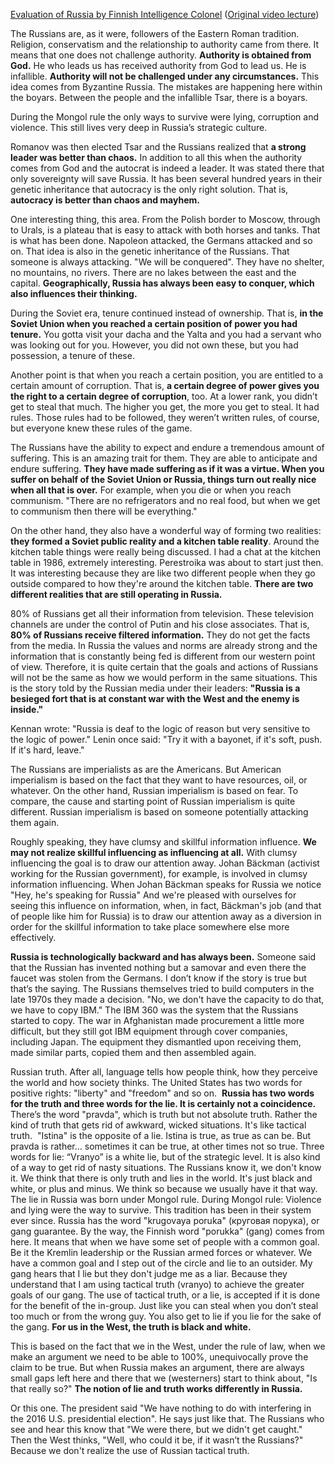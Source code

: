 [Evaluation of Russia by Finnish Intelligence Colonel](https://the-culture-shocks.blogspot.com/2022/03/evaluation-of-russia-by-finish.html) ([Original video lecture](https://www.youtube.com/watch?v=kF9KretXqJw))

The Russians are, as it were, followers of the Eastern Roman tradition. Religion, conservatism and the relationship to authority came from there. It means that one does not challenge authority. **Authority is obtained from God.** He who leads us has received authority from God to lead us. He is infallible. **Authority will not be challenged under any circumstances.** This idea comes from Byzantine Russia.
The mistakes are happening here within the boyars. Between the people and the infallible Tsar, there is a boyars.

During the Mongol rule the only ways to survive were lying, corruption and violence. This still lives very deep in Russia’s strategic culture.

Romanov was then elected Tsar and the Russians realized that **a strong leader was better than chaos.** In addition to all this when the authority comes from God and the autocrat is indeed a leader. It was stated there that only sovereignty will save Russia. It has been several hundred years in their genetic inheritance that autocracy is the only right solution. That is, **autocracy is better than chaos and mayhem.**

One interesting thing, this area. From the Polish border to Moscow, through to Urals, is a plateau that is easy to attack with both horses and tanks. That is what has been done. Napoleon attacked, the Germans attacked and so on. That idea is also in the genetic inheritance of the Russians. That someone is always attacking. "We will be conquered". They have no shelter, no mountains, no rivers. There are no lakes between the east and the capital.
**Geographically, Russia has always been easy to conquer, which also influences their thinking.**

During the Soviet era, tenure continued instead of ownership. That is, **in the Soviet Union when you reached a certain position of power you had tenure.** You gotta visit your dacha and the Yalta and you had a servant who was looking out for you. However, you did not own these, but you had possession, a tenure of these.

Another point is that when you reach a certain position, you are entitled to a certain amount of corruption. That is, **a certain degree of power gives you the right to a certain degree of corruption**, too. At a lower rank, you didn’t get to steal that much. The higher you get, the more you get to steal. It had rules. Those rules had to be followed, they weren’t written rules, of course, but everyone knew these rules of the game.

The Russians have the ability to expect and endure a tremendous amount of suffering. This is an amazing trait for them. They are able to anticipate and endure suffering. **They have made suffering as if it was a virtue. When you suffer on behalf of the Soviet Union or Russia, things turn out really nice when all that is over.** For example, when you die or when you reach communism. "There are no refrigerators and no real food, but when we get to communism then there will be everything."

On the other hand, they also have a wonderful way of forming two realities: **they formed a Soviet public reality and a kitchen table reality**. Around the kitchen table things were really being discussed. I had a chat at the kitchen table in 1986, extremely interesting. Perestroika was about to start just then. It was interesting because they are like two different people when they go outside compared to how they're around the kitchen table.
**There are two different realities that are still operating in Russia.**

80% of Russians get all their information from television. These television channels are under the control of Putin and his close associates. That is, **80% of Russians receive filtered information.** They do not get the facts from the media. In Russia the values ​​and norms are already strong and the information that is constantly being fed is different from our western point of view. Therefore, it is quite certain that the goals and actions of Russians will not be the same as how we would perform in the same situations. This is the story told by the Russian media under their leaders: **"Russia is a besieged fort that is at constant war with the West and the enemy is inside."**

Kennan wrote: "Russia is deaf to the logic of reason but very sensitive to the logic of power." Lenin once said: "Try it with a bayonet, if it's soft, push. If it's hard, leave."

The Russians are imperialists as are the Americans. But American imperialism is based on the fact that they want to have resources, oil, or whatever.
On the other hand, Russian imperialism is based on fear. To compare, the cause and starting point of Russian imperialism is quite different. Russian imperialism is based on someone potentially attacking them again.

Roughly speaking, they have clumsy and skillful information influence. **We may not realize skillful influencing as influencing at all.**
With clumsy influencing the goal is to draw our attention away. Johan Bäckman (activist working for the Russian government), for example, is involved in clumsy information influencing. When Johan Bäckman speaks for Russia we notice "Hey, he's speaking for Russia" And we're pleased with ourselves for seeing this influence on information, when, in fact, Bäckman's job (and that of people like him for Russia) is to draw our attention away as a diversion in order for the skillful information to take place somewhere else more effectively.

**Russia is technologically backward and has always been.** Someone said that the Russian has invented nothing but a samovar and even there the faucet was stolen from the Germans. I don’t know if the story is true but that’s the saying.
The Russians themselves tried to build computers in the late 1970s they made a decision. "No, we don't have the capacity to do that, we have to copy IBM." The IBM 360 was the system that the Russians started to copy. The war in Afghanistan made procurement a little more difficult, but they still got IBM equipment through cover companies, including Japan. The equipment they dismantled upon receiving them, made similar parts, copied them and then assembled again.

Russian truth. After all, language tells how people think, how they perceive the world and how society thinks. The United States has two words for positive rights: "liberty" and "freedom" and so on. 
**Russia has two words for the truth and three words for the lie. It is certainly not a coincidence.** 
There’s the word "pravda", which is truth but not absolute truth. Rather the kind of truth that gets rid of awkward, wicked situations. It's like tactical truth. 
"Istina" is the opposite of a lie. Istina is true, as true as can be. But pravda is rather… sometimes it can be true, at other times not so true.
Three words for lie: “Vranyo” is a white lie, but of the strategic level. It is also kind of a way to get rid of nasty situations. The Russians know it, we don't know it. We think that there is only truth and lies in the world. It's just black and white, or plus and minus. We think so because we usually have it that way.
The lie in Russia was born under Mongol rule. During Mongol rule: Violence and lying were the way to survive. This tradition has been in their system ever since.
Russia has the word "krugovaya poruka" (круговая порука), or gang guarantee. By the way, the Finnish word "porukka" (gang) comes from here. It means that when we have some set of people with a common goal. Be it the Kremlin leadership or the Russian armed forces or whatever. We have a common goal and I step out of the circle and lie to an outsider. My gang hears that I lie but they don't judge me as a liar. Because they understand that I am using tactical truth (vranyo) to achieve the greater goals of our gang. The use of tactical truth, or a lie, is accepted if it is done for the benefit of the in-group. Just like you can steal when you don’t steal too much or from the wrong guy. You also get to lie if you lie for the sake of the gang.
**For us in the West, the truth is black and white.**

This is based on the fact that we in the West, under the rule of law, when we make an argument we need to be able to 100%, unequivocally prove the claim to be true.
But when Russia makes an argument, there are always small gaps left here and there that we (westerners) start to think about, "Is that really so?"
**The notion of lie and truth works differently in Russia.**

Or this one. The president said "We have nothing to do with interfering in the 2016 U.S. presidential election". He says just like that. The Russians who see and hear this know that "We were there, but we didn't get caught." Then the West thinks, "Well, who could it be, if it wasn’t the Russians?" Because we don't realize the use of Russian tactical truth.
